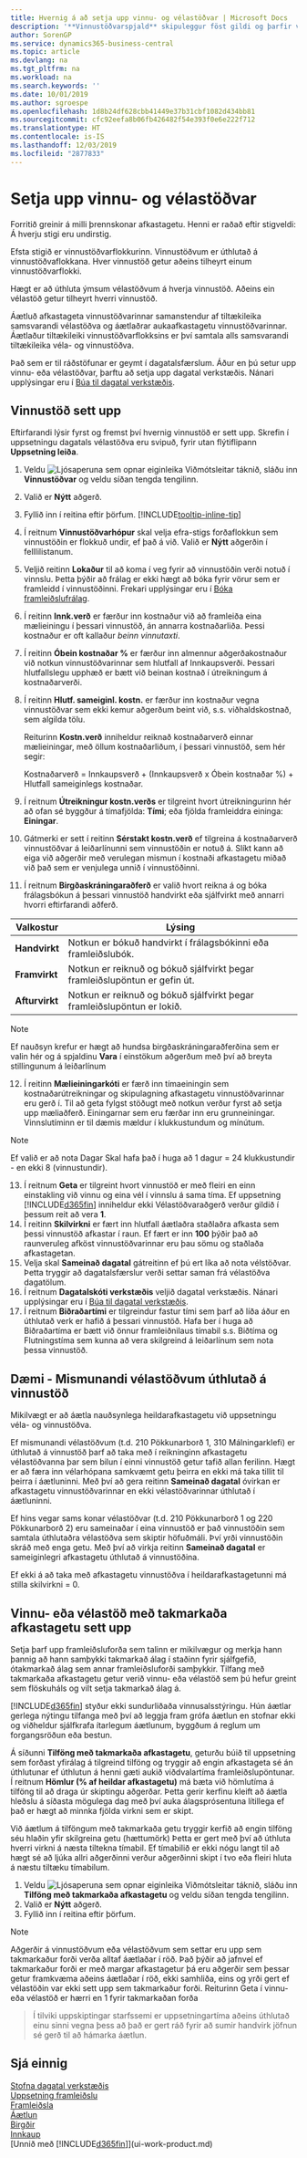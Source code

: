 ```yaml
---
title: Hvernig á að setja upp vinnu- og vélastöðvar | Microsoft Docs
description: '**Vinnustöðvarspjald** skipuleggur föst gildi og þarfir viðkomandi framleiðsluforða og stjórnar þannig afköstum framleiðslu þeirrar vinnustöðvar.'
author: SorenGP
ms.service: dynamics365-business-central
ms.topic: article
ms.devlang: na
ms.tgt_pltfrm: na
ms.workload: na
ms.search.keywords: ''
ms.date: 10/01/2019
ms.author: sgroespe
ms.openlocfilehash: 1d8b24df628cbb41449e37b31cbf1082d434bb81
ms.sourcegitcommit: cfc92eefa8b06fb426482f54e393f0e6e222f712
ms.translationtype: HT
ms.contentlocale: is-IS
ms.lasthandoff: 12/03/2019
ms.locfileid: "2877833"
---
```

# <a name="set-up-work-centers-and-machine-centers"></a>Setja upp vinnu- og vélastöðvar
Forritið greinir á milli þrennskonar afkastagetu. Henni er raðað eftir stigveldi: Á hverju stigi eru undirstig.  

Efsta stigið er vinnustöðvarflokkurinn. Vinnustöðvum er úthlutað á vinnustöðvaflokkana. Hver vinnustöð getur aðeins tilheyrt einum vinnustöðvarflokki.

Hægt er að úthluta ýmsum vélastöðvum á hverja vinnustöð. Aðeins ein vélastöð getur tilheyrt hverri vinnustöð.  

Áætluð afkastageta vinnustöðvarinnar samanstendur af tiltækileika samsvarandi vélastöðva og áætlaðrar aukaafkastagetu vinnustöðvarinnar. Áætlaður tiltækileiki vinnustöðvarflokksins er því samtala alls samsvarandi tiltækileika véla- og vinnustöðva.  

Það sem er til ráðstöfunar er geymt í dagatalsfærslum. Áður en þú setur upp vinnu- eða vélastöðvar, þarftu að setja upp dagatal verkstæðis. Nánari upplýsingar eru í [Búa til dagatal verkstæðis](production-how-to-create-work-center-calendars.md).  

## <a name="to-set-up-a-work-center"></a>Vinnustöð sett upp
Eftirfarandi lýsir fyrst og fremst því hvernig vinnustöð er sett upp. Skrefin í uppsetningu dagatals vélastöðva eru svipuð, fyrir utan flýtiflipann **Uppsetning leiða**.  

1.  Veldu ![Ljósaperuna sem opnar eiginleika Viðmótsleitar](media/ui-search/search_small.png "Segðu mér hvað þú vilt gera") táknið, sláðu inn **Vinnustöðvar** og veldu síðan tengda tengilinn.  
2.  Valið er **Nýtt** aðgerð.  
3. Fyllið inn í reitina eftir þörfum. [!INCLUDE[tooltip-inline-tip](includes/tooltip-inline-tip_md.md)]
4.  Í reitnum **Vinnustöðvarhópur** skal velja efra-stigs forðaflokkun sem vinnustöðin er flokkuð undir, ef það á við. Valið er **Nýtt** aðgerðin í felllilistanum.  
5.  Veljið reitinn **Lokaður** til að koma í veg fyrir að vinnustöðin verði notuð í vinnslu. Þetta þýðir að frálag er ekki hægt að bóka fyrir vörur sem er framleidd í vinnustöðinni. Frekari upplýsingar eru í [Bóka framleiðslufrálag](production-how-to-post-output-quantity.md).
6.  Í reitinn **Innk.verð** er færður inn kostnaður við að framleiða eina mælieiningu í þessari vinnustöð, án annarra kostnaðarliða. Þessi kostnaður er oft kallaður *beinn vinnutaxti*.  
7.  Í reitinn **Óbein kostnaðar %** er færður inn almennur aðgerðakostnaður við notkun vinnustöðvarinnar sem hlutfall af Innkaupsverði. Þessari hlutfallslegu upphæð er bætt við beinan kostnað í útreikningum á kostnaðarverði.  
8.  Í reitinn **Hlutf. sameiginl. kostn.** er færður inn kostnaður vegna vinnustöðvar sem ekki kemur aðgerðum beint við, s.s. viðhaldskostnað, sem algilda tölu.  

    Reiturinn **Kostn.verð** inniheldur reiknað kostnaðarverð einnar mælieiningar, með öllum kostnaðarliðum, í þessari vinnustöð, sem hér segir:  

    Kostnaðarverð = Innkaupsverð + (Innkaupsverð x Óbein kostnaðar %) + Hlutfall sameiginlegs kostnaðar.  

9.  Í reitnum **Útreikningur kostn.verðs** er tilgreint hvort útreikningurinn hér að ofan sé byggður á tímafjölda:  **Tími**; eða fjölda framleiddra eininga:  **Einingar**.  
10.  Gátmerki er sett í reitinn **Sérstakt kostn.verð** ef tilgreina á kostnaðarverð vinnustöðvar á leiðarlínunni sem vinnustöðin er notuð á. Slíkt kann að eiga við aðgerðir með verulegan mismun í kostnaði afkastagetu miðað við það sem er venjulega unnið í vinnustöðinni.  
11.  Í reitnum **Birgðaskráningaraðferð** er valið hvort reikna á og bóka frálagsbókun á þessari vinnustöð handvirkt eða sjálfvirkt með annarri hvorri eftirfarandi aðferð.

|Valkostur|Lýsing|
|------|-----------|
|**Handvirkt**|Notkun er bókuð handvirkt í frálagsbókinni eða framleiðslubók.|
|**Framvirkt**|Notkun er reiknuð og bókuð sjálfvirkt þegar framleiðslupöntun er gefin út.|
|**Afturvirkt**|Notkun er reiknuð og bókuð sjálfvirkt þegar framleiðslupöntun er lokið.|

> [!NOTE]
> Ef nauðsyn krefur er hægt að hundsa birgðaskráningaraðferðina sem er valin hér og á spjaldinu **Vara** í einstökum aðgerðum með því að breyta stillingunum á leiðarlínum

12.  Í reitinn **Mælieiningarkóti** er færð inn tímaeiningin sem kostnaðarútreikningar og skipulagning afkastagetu vinnustöðvarinnar eru gerð í.
    Til að geta fylgst stöðugt með notkun verður fyrst að setja upp mæliaðferð. Einingarnar sem eru færðar inn eru grunneiningar. Vinnslutíminn er til dæmis mældur í klukkustundum og mínútum.

> [!NOTE]  
> Ef valið er að nota Dagar Skal hafa það í huga að 1 dagur = 24 klukkustundir - en ekki 8 (vinnustundir).

13.  Í reitnum **Geta** er tilgreint hvort vinnustöð er með fleiri en einn einstakling við vinnu og eina vél í vinnslu á sama tíma. Ef uppsetning [!INCLUDE[d365fin](includes/d365fin_md.md)] inniheldur ekki Vélastöðvaraðgerð verður gildið í þessum reit að vera **1**.  
14.  Í reitinn **Skilvirkni** er fært inn hlutfall áætlaðra staðlaðra afkasta sem þessi vinnustöð afkastar í raun. Ef fært er inn **100** þýðir það að raunveruleg afköst vinnustöðvarinnar eru þau sömu og staðlaða afkastagetan.  
15. Velja skal **Sameinað dagatal** gátreitinn ef þú ert líka að nota vélstöðvar. Þetta tryggir að dagatalsfærslur verði settar saman frá vélastöðva dagatölum.  
16.  Í reitnum **Dagatalskóti verkstæðis** veljið dagatal verkstæðis. Nánari upplýsingar eru í [Búa til dagatal verkstæðis](production-how-to-create-work-center-calendars.md).  
17.  Í reitnum **Biðraðartími** er tilgreindur fastur tími sem þarf að líða áður en úthlutað verk er hafið á þessari vinnustöð. Hafa ber í huga að Biðraðartíma er bætt við önnur framleiðnilaus tímabil s.s. Biðtíma og Flutningstíma sem kunna að vera skilgreind á leiðarlínum sem nota þessa vinnustöð.  

## <a name="example---different-machine-centers-assigned-to-a-work-center"></a>Dæmi - Mismunandi vélastöðvum úthlutað á vinnustöð
Mikilvægt er að áætla nauðsynlega heildarafkastagetu við uppsetningu véla- og vinnustöðva.

Ef mismunandi vélastöðvum (t.d. 210 Pökkunarborð 1, 310 Málningarklefi) er úthlutað á vinnustöð þarf að taka með í reikninginn afkastagetu vélastöðvanna þar sem bilun í einni vinnustöð getur tafið allan ferilinn. Hægt er að færa inn vélarhópana samkvæmt getu þeirra en ekki má taka tillit til þeirra í áætluninni. Með því að gera reitinn **Sameinað dagatal** óvirkan er afkastagetu vinnustöðvarinnar en ekki vélastöðvarinnar úthlutað í áætluninni.

Ef hins vegar sams konar vélastöðvar (t.d. 210 Pökkunarborð 1 og 220 Pökkunarborð 2) eru sameinaðar í eina vinnustöð er það vinnustöðin sem samtala úthlutaðra vélastöðva sem skiptir höfuðmáli. Því yrði vinnustöðin skráð með enga getu. Með því að virkja reitinn **Sameinað dagatal** er sameiginlegri afkastagetu úthlutað á vinnustöðina.

Ef ekki á að taka með afkastagetu vinnustöðva í heildarafkastagetunni má stilla skilvirkni = 0.

## <a name="to-set-up-a-capacity-constrained-machine-or-work-center"></a>Vinnu- eða vélastöð með takmarkaða afkastagetu sett upp
Setja þarf upp framleiðsluforða sem talinn er mikilvægur og merkja hann þannig að hann samþykki takmarkað álag í staðinn fyrir sjálfgefið, ótakmarkað álag sem annar framleiðsluforði samþykkir. Tilfang með takmarkaða afkastagetu getur verið vinnu- eða vélastöð sem þú hefur greint sem flöskuháls og vilt setja takmarkað álag á.

[!INCLUDE[d365fin](includes/d365fin_md.md)] styður ekki sundurliðaða vinnusalsstýringu. Hún áætlar gerlega nýtingu tilfanga með því að leggja fram grófa áætlun en stofnar ekki og viðheldur sjálfkrafa ítarlegum áætlunum, byggðum á reglum um forgangsröðun eða bestun.

Á síðunni **Tilföng með takmarkaða afkastagetu**, geturðu búið til uppsetning sem forðast yfirálag á tilgreind tilföng og tryggir að engin afkastageta sé án úthlutunar ef úthlutun á henni gæti aukið viðdvalartíma framleiðslupöntunar. Í reitnum **Hömlur (% af heildar afkastagetu)** má bæta við hömlutíma á tilföng til að draga úr skiptingu aðgerðar. Þetta gerir kerfinu kleift að áætla hleðslu á síðasta mögulega dag með því auka álagsprósentuna lítillega ef það er hægt að minnka fjölda virkni sem er skipt.

Við áætlum á tilföngum með takmarkaða getu tryggir kerfið að engin tilföng séu hlaðin yfir skilgreina getu (hættumörk) Þetta er gert með því að úthluta hverri virkni á næsta tiltekna tímabil. Ef tímabilið er ekki nógu langt til að hægt sé að ljúka allri aðgerðinni verður aðgerðinni skipt í tvo eða fleiri hluta á næstu tiltæku tímabilum.

1. Veldu ![Ljósaperuna sem opnar eiginleika Viðmótsleitar](media/ui-search/search_small.png "Segðu mér hvað þú vilt gera") táknið, sláðu inn **Tilföng með takmarkaða afkastagetu** og veldu síðan tengda tengilinn.
2. Valið er **Nýtt** aðgerð.
3. Fyllið inn í reitina eftir þörfum.

> [!NOTE]
> Aðgerðir á vinnustöðvum eða vélastöðvum sem settar eru upp sem takmarkaður forði verða alltaf áætlaðar í röð. Það þýðir að jafnvel ef takmarkaður forði er með margar afkastagetur þá eru aðgerðir sem þessar getur framkvæma aðeins áætlaðar í röð, ekki samhliða, eins og yrði gert ef vélastöðin var ekki sett upp sem takmarkaður forði. Reiturinn Geta í vinnu- eða vélastöð er hærri en 1 fyrir takmarkaðan forða

> Í tilviki uppskiptingar starfssemi er uppsetningartíma aðeins  úthlutað einu sinni vegna þess að það er gert ráð fyrir að sumir handvirk jöfnun sé gerð til að hámarka áætlun.

## <a name="see-also"></a>Sjá einnig  
[Stofna dagatal verkstæðis](production-how-to-create-work-center-calendars.md)  
[Uppsetning framleiðslu](production-configure-production-processes.md)  
[Framleiðsla](production-manage-manufacturing.md)    
[Áætlun](production-planning.md)   
[Birgðir](inventory-manage-inventory.md)  
[Innkaup](purchasing-manage-purchasing.md)  
[Unnið með [!INCLUDE[d365fin](includes/d365fin_md.md)]](ui-work-product.md)

